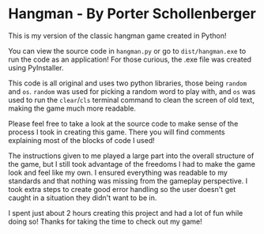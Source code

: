 # Hangman - By Porter Schollenberger 
This is my version of the classic hangman game created in Python!

You can view the source code in ```hangman.py``` or go to ```dist/hangman.exe``` to run the code as an application! For those curious, the .exe file was created using PyInstaller.

This code is all original and uses two python libraries, those being ```random``` and ```os```. ```random``` was used for picking a random word to play with, and ```os``` was used to run the ```clear```/```cls``` terminal command to clean the screen of old text, making the game much more readable.

Please feel free to take a look at the source code to make sense of the process I took in creating this game. There you will find comments explaining most of the blocks of code I used!

The instructions given to me played a large part into the overall structure of the game, but I still took advantage of the freedoms I had to make the game look and feel like my own. I ensured everything was readable to my standards and that nothing was missing from the gameplay perspective. I took extra steps to create good error handling so the user doesn't get caught in a situation they didn't want to be in.

I spent just about 2 hours creating this project and had a lot of fun while doing so! Thanks for taking the time to check out my game!
